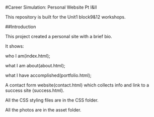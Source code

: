 #Career Simulation: Personal Website Pt I&II

This repository is built for the Unit1 block9&12 workshops.

##Introduction

This project created a personal site with a brief bio. 

It shows:

who I am(index.html);

what I am about(about.html);

what I have accomplished(portfolio.html);

A contact form website(contact.html) which collects info and link to a success site (success.html).

All the CSS styling files are in the CSS folder.

All the photos are in the asset folder.
